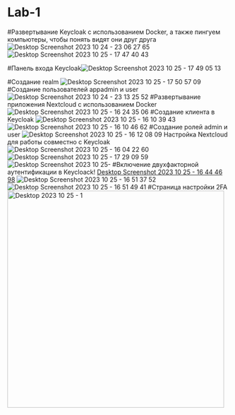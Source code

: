 # Lab-1
#Развертывание Keycloak с использованием Docker, а также пингуем компьютеры, чтобы понять видят они друг друга![Desktop Screenshot 2023 10 24 - 23 06 27 65](https://github.com/hipster-x/Lab-1/assets/145153023/2b455fde-c5d8-4c46-8b19-69c9a1534bf3)
![Desktop Screenshot 2023 10 25 - 17 47 40 43](https://github.com/hipster-x/Lab-1/assets/145153023/78523d0b-b69c-4111-bb9b-9cc3d12cba30)
 
#Панель входа Keycloak![Desktop Screenshot 2023 10 25 - 17 49 05 13](https://github.com/hipster-x/Lab-1/assets/145153023/66547f0d-2be6-4c19-885d-0d86152decb0)

 #Создание realm 
 ![Desktop Screenshot 2023 10 25 - 17 50 57 09](https://github.com/hipster-x/Lab-1/assets/145153023/a367de12-0408-4894-a9a7-a9a78ae9e544)
#Создание пользователей appadmin и user
![Desktop Screenshot 2023 10 24 - 23 13 25 52](https://github.com/hipster-x/Lab-1/assets/145153023/46500669-b98b-43e4-a25e-f2e9b6bd6be9)
#Развертывание приложения Nextcloud с использованием Docker
![Desktop Screenshot 2023 10 25 - 16 24 35 06](https://github.com/hipster-x/Lab-1/assets/145153023/5ae575f4-446e-4e1a-81ad-9c6b7986fbf5)
#Создание клиента в Keycloak
![Desktop Screenshot 2023 10 25 - 16 10 39 43](https://github.com/hipster-x/Lab-1/assets/145153023/48d89bcc-ebb7-4d54-a8d9-d4b4890c3650)
![Desktop Screenshot 2023 10 25 - 16 10 46 62](https://github.com/hipster-x/Lab-1/assets/145153023/8c8864ae-32ee-46ed-bf7d-5bc57302657d)
#Создание ролей admin и user
![Desktop Screenshot 2023 10 25 - 16 12 08 09](https://github.com/hipster-x/Lab-1/assets/145153023/fc42f8f1-55de-4179-aa92-2f56fb134af4)
Настройка Nextcloud для работы совместно с Keycloak
![Desktop Screenshot 2023 10 25 - 16 04 22 60](https://github.com/hipster-x/Lab-1/assets/145153023/17c0ad5b-1805-4905-8e20-27a699d78404)
![Desktop Screenshot 2023 10 25 - 17 29 09 59](https://github.com/hipster-x/Lab-1/assets/145153023/6d8aae5d-0e27-4d74-9861-cf581b930286)
![Desktop Screenshot 2023 10 25-](https://github.com/hipster-x/Lab-1/assets/145153023/707304e4-9b96-4547-851b-575e3d5843ac)
#Включение двухфакторной аутентификации в Keycloack!
[Desktop Screenshot 2023 10 25 - 16 44 46 98](https://github.com/hipster-x/Lab-1/assets/145153023/3ce32e55-c99f-48a7-8d19-0bec1bb4cbda)
![Desktop Screenshot 2023 10 25 - 16 51 37 52](https://github.com/hipster-x/Lab-1/assets/145153023/09fd2667-5a41-4669-b3af-88c0e27874dd)
![Desktop Screenshot 2023 10 25 - 16 51 49 41](https://github.com/hipster-x/Lab-1/assets/145153023/b369f574-bade-4c4a-8546-5a239d35e378)
#Страница настройки 2FA
<img width="491" alt="Desktop 2023 10 25 - 1" src="https://github.com/hipster-x/Lab-1/assets/145153023/842dae84-48a8-4213-9d5a-2f57fcae95de">





